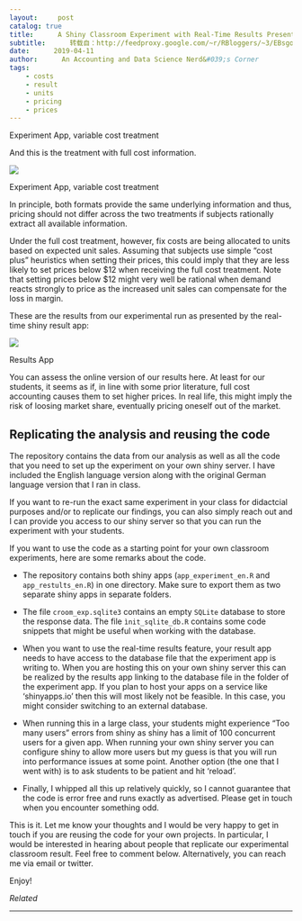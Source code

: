 ```yaml
---
layout:     post
catalog: true
title:      A Shiny Classroom Experiment with Real-Time Results Presentation
subtitle:      转载自：http://feedproxy.google.com/~r/RBloggers/~3/EBsgoGGHLIU/
date:      2019-04-11
author:      An Accounting and Data Science Nerd&#039;s Corner
tags:
    - costs
    - result
    - units
    - pricing
    - prices
---
```


Experiment App, variable cost treatment

And this is the treatment with full cost information.

![](https://i0.wp.com/joachim-gassen.github.io/images/experiment_full_cost.png?w=456&ssl=1)


Experiment App, variable cost treatment

In principle, both formats provide the same underlying information and thus, pricing should not differ across the two treatments if subjects rationally extract all available information.

Under the full cost treatment, however, fix costs are being allocated to units based on expected unit sales. Assuming that subjects use simple “cost plus” heuristics when setting their prices, this could imply that they are less likely to set prices below $12 when receiving the full cost treatment. Note that setting prices below $12 might very well be rational when demand reacts strongly to price as the increased unit sales can compensate for the loss in margin.

These are the results from our experimental run as presented by the real-time shiny result app:

![](https://i0.wp.com/joachim-gassen.github.io/images/results_app.png?w=456&ssl=1)


Results App

You can assess the online version of our results here. At least for our students, it seems as if, in line with some prior literature, full cost accounting causes them to set higher prices. In real life, this might imply the risk of loosing market share, eventually pricing oneself out of the market.

## Replicating the analysis and reusing the code

The repository contains the data from our analysis as well as all the code that you need to set up the experiment on your own shiny server. I have included the English language version along with the original German language version that I ran in class.

If you want to re-run the exact same experiment in your class for didactcial purposes and/or to replicate our findings, you can also simply reach out and I can provide you access to our shiny server so that you can run the experiment with your students.

If you want to use the code as a starting point for your own classroom experiments, here are some remarks about the code.

- The repository contains both shiny apps (`app_experiment_en.R` and `app_restults_en.R`) in one directory. Make sure to export them as two separate shiny apps in separate folders.

- The file `croom_exp.sqlite3` contains an empty `SQLite` database to store the response data. The file `ìnit_sqlite_db.R` contains some code snippets that might be useful when working with the database.

- When you want to use the real-time results feature, your result app needs to have access to the database file that the experiment app is writing to. When you are hosting this on your own shiny server this can be realized by the results app linking to the database file in the folder of the experiment app. If you plan to host your apps on a service like ‘shinyapps.io’ then this will most likely not be feasible. In this case, you might consider switching to an external database.

- When running this in a large class, your students might experience “Too many users” errors from shiny as shiny has a limit of 100 concurrent users for a given app. When running your own shiny server you can configure shiny to allow more users but my guess is that you will run into performance issues at some point. Another option (the one that I went with) is to ask students to be patient and hit ‘reload’.

- Finally, I whipped all this up relatively quickly, so I cannot guarantee that the code is error free and runs exactly as advertised. Please get in touch when you encounter something odd.


This is it. Let me know your thoughts and I would be very happy to get in touch if you are reusing the code for your own projects. In particular, I would be interested in hearing about people that replicate our experimental classroom result. Feel free to comment below. Alternatively, you can reach me via email or twitter.

Enjoy!


*Related*








---
